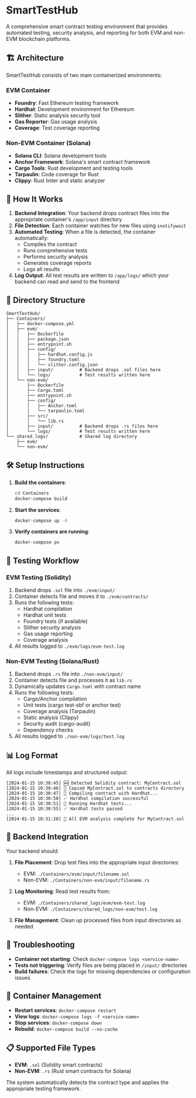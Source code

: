 # SmartTestHub

A comprehensive smart contract testing environment that provides automated testing, security analysis, and reporting for both EVM and non-EVM blockchain platforms.

## 🏗️ Architecture

SmartTestHub consists of two main containerized environments:

### EVM Container
- **Foundry**: Fast Ethereum testing framework
- **Hardhat**: Development environment for Ethereum
- **Slither**: Static analysis security tool
- **Gas Reporter**: Gas usage analysis
- **Coverage**: Test coverage reporting

### Non-EVM Container (Solana)
- **Solana CLI**: Solana development tools
- **Anchor Framework**: Solana's smart contract framework
- **Cargo Tools**: Rust development and testing tools
- **Tarpaulin**: Code coverage for Rust
- **Clippy**: Rust linter and static analyzer

## 🚀 How It Works

1. **Backend Integration**: Your backend drops contract files into the appropriate container's `/app/input` directory
2. **File Detection**: Each container watches for new files using `inotifywait`
3. **Automated Testing**: When a file is detected, the container automatically:
   - Compiles the contract
   - Runs comprehensive tests
   - Performs security analysis
   - Generates coverage reports
   - Logs all results
4. **Log Output**: All test results are written to `/app/logs/` which your backend can read and send to the frontend

## 📁 Directory Structure

```
SmartTestHub/
├── Containers/
│   ├── docker-compose.yml
│   ├── evm/
│   │   ├── Dockerfile
│   │   ├── package.json
│   │   ├── entrypoint.sh
│   │   ├── config/
│   │   │   ├── hardhat.config.js
│   │   │   ├── foundry.toml
│   │   │   └── slither.config.json
│   │   ├── input/          # Backend drops .sol files here
│   │   └── logs/           # Test results written here
│   └── non-evm/
│       ├── Dockerfile
│       ├── Cargo.toml
│       ├── entrypoint.sh
│       ├── config/
│       │   ├── Anchor.toml
│       │   └── tarpaulin.toml
│       ├── src/
│       │   └── lib.rs
│       ├── input/          # Backend drops .rs files here
│       └── logs/           # Test results written here
└── shared_logs/            # Shared log directory
    ├── evm/
    └── non-evm/
```

## 🛠️ Setup Instructions

1. **Build the containers**:
   ```bash
   cd Containers
   docker-compose build
   ```

2. **Start the services**:
   ```bash
   docker-compose up -d
   ```

3. **Verify containers are running**:
   ```bash
   docker-compose ps
   ```

## 🔄 Testing Workflow

### EVM Testing (Solidity)
1. Backend drops `.sol` file into `./evm/input/`
2. Container detects file and moves it to `./evm/contracts/`
3. Runs the following tests:
   - Hardhat compilation
   - Hardhat unit tests
   - Foundry tests (if available)
   - Slither security analysis
   - Gas usage reporting
   - Coverage analysis
4. All results logged to `./evm/logs/evm-test.log`

### Non-EVM Testing (Solana/Rust)
1. Backend drops `.rs` file into `./non-evm/input/`
2. Container detects file and processes it as `lib.rs`
3. Dynamically updates `Cargo.toml` with contract name
4. Runs the following tests:
   - Cargo/Anchor compilation
   - Unit tests (cargo test-sbf or anchor test)
   - Coverage analysis (Tarpaulin)
   - Static analysis (Clippy)
   - Security audit (cargo-audit)
   - Dependency checks
5. All results logged to `./non-evm/logs/test.log`

## 📊 Log Format

All logs include timestamps and structured output:
```
[2024-01-15 10:30:45] 🆕 Detected Solidity contract: MyContract.sol
[2024-01-15 10:30:46] 📁 Copied MyContract.sol to contracts directory
[2024-01-15 10:30:47] 🔨 Compiling contract with Hardhat...
[2024-01-15 10:30:50] ✅ Hardhat compilation successful
[2024-01-15 10:30:51] 🧪 Running Hardhat tests...
[2024-01-15 10:30:55] ✅ Hardhat tests passed
...
[2024-01-15 10:31:20] 🏁 All EVM analysis complete for MyContract.sol
```

## 🔧 Backend Integration

Your backend should:

1. **File Placement**: Drop test files into the appropriate input directories:
   - EVM: `./Containers/evm/input/filename.sol`
   - Non-EVM: `./Containers/non-evm/input/filename.rs`

2. **Log Monitoring**: Read test results from:
   - EVM: `./Containers/shared_logs/evm/evm-test.log`
   - Non-EVM: `./Containers/shared_logs/non-evm/test.log`

3. **File Management**: Clean up processed files from input directories as needed

## 🐛 Troubleshooting

- **Container not starting**: Check `docker-compose logs <service-name>`
- **Tests not triggering**: Verify files are being placed in `/input/` directories
- **Build failures**: Check the logs for missing dependencies or configuration issues

## 🔄 Container Management

- **Restart services**: `docker-compose restart`
- **View logs**: `docker-compose logs -f <service-name>`
- **Stop services**: `docker-compose down`
- **Rebuild**: `docker-compose build --no-cache`

## 📋 Supported File Types

- **EVM**: `.sol` (Solidity smart contracts)
- **Non-EVM**: `.rs` (Rust smart contracts for Solana)

The system automatically detects the contract type and applies the appropriate testing framework.
